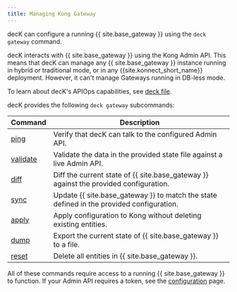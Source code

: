 ```yaml
---
title: Managing Kong Gateway
---
```


decK can configure a running {{ site.base_gateway }} using the `deck gateway` command.

decK interacts with {{ site.base_gateway }} using the Kong Admin API. 
This means that decK can manage any {{ site.base_gateway }} instance running in hybrid or traditional mode, or in any {{site.konnect_short_name}} deployment. However, it can't manage Gateways running in DB-less mode.

To learn about decK's APIOps capabilities, see [deck file](/deck/file).

decK provides the following `deck gateway` subcommands:

| Command  | Description |
|----------|-------------|
| [ping](/deck/gateway/ping/)     | Verify that decK can talk to the configured Admin API. |
| [validate](/deck/gateway/validate/) | Validate the data in the provided state file against a live Admin API. |
| [diff]((/deck/gateway/diff/))     | Diff the current state of {{ site.base_gateway }} against the provided configuration. |
| [sync](/deck/gateway/sync/)     | Update {{ site.base_gateway }} to match the state defined in the provided configuration. |
| [apply]((/deck/gateway/apply/))    | Apply configuration to Kong without deleting existing entities. |
| [dump](/deck/gateway/backup/)     | Export the current state of {{ site.base_gateway }} to a file.|
| [reset](/deck/gateway/reset/)   | Delete all entities in {{ site.base_gateway }}. |

All of these commands require access to a running {{ site.base_gateway }} to function. If your Admin API requires a token, see the [configuration](/deck/gateway/configuration/) page.


